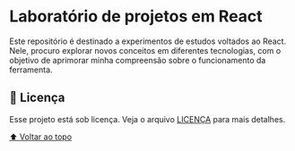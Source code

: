 # Laboratório de projetos em React

Este repositório é destinado a experimentos de estudos voltados ao React. Nele, procuro explorar novos conceitos em diferentes tecnologias, com o objetivo de aprimorar minha compreensão sobre o funcionamento da ferramenta.

## 📝 Licença

Esse projeto está sob licença. Veja o arquivo [LICENÇA](LICENSE.md) para mais detalhes.

[⬆ Voltar ao topo](#Laboratório-de-projetos-em-React)<br>
